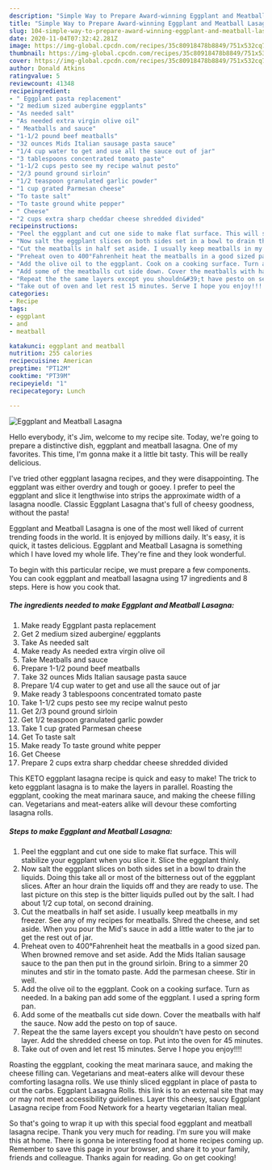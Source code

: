 ```yaml
---
description: "Simple Way to Prepare Award-winning Eggplant and Meatball Lasagna"
title: "Simple Way to Prepare Award-winning Eggplant and Meatball Lasagna"
slug: 104-simple-way-to-prepare-award-winning-eggplant-and-meatball-lasagna
date: 2020-11-04T07:32:42.281Z
image: https://img-global.cpcdn.com/recipes/35c80918478b8849/751x532cq70/eggplant-and-meatball-lasagna-recipe-main-photo.jpg
thumbnail: https://img-global.cpcdn.com/recipes/35c80918478b8849/751x532cq70/eggplant-and-meatball-lasagna-recipe-main-photo.jpg
cover: https://img-global.cpcdn.com/recipes/35c80918478b8849/751x532cq70/eggplant-and-meatball-lasagna-recipe-main-photo.jpg
author: Donald Atkins
ratingvalue: 5
reviewcount: 41348
recipeingredient:
- " Eggplant pasta replacement"
- "2 medium sized aubergine eggplants"
- "As needed salt"
- "As needed extra virgin olive oil"
- " Meatballs and sauce"
- "1-1/2 pound beef meatballs"
- "32 ounces Mids Italian sausage pasta sauce"
- "1/4 cup water to get and use all the sauce out of jar"
- "3 tablespoons concentrated tomato paste"
- "1-1/2 cups pesto see my recipe walnut pesto"
- "2/3 pound ground sirloin"
- "1/2 teaspoon granulated garlic powder"
- "1 cup grated Parmesan cheese"
- "To taste salt"
- "To taste ground white pepper"
- " Cheese"
- "2 cups extra sharp cheddar cheese shredded divided"
recipeinstructions:
- "Peel the eggplant and cut one side to make flat surface. This will stabilize your eggplant when you slice it. Slice the eggplant thinly."
- "Now salt the eggplant slices on both sides set in a bowl to drain the liquids. Doing this take all or most of the bitterness out of the eggplant slices. After an hour drain the liquids off and they are ready to use. The last picture on this step is the bitter liquids pulled out by the salt. I had about 1/2 cup total, on second draining."
- "Cut the meatballs in half set aside. I usually keep meatballs in my freezer. See any of my recipes for meatballs. Shred the cheese, and set aside. When you pour the Mid&#39;s sauce in add a little water to the jar to get the rest out of jar."
- "Preheat oven to 400°Fahrenheit heat the meatballs in a good sized pan. When browned remove and set aside. Add the Mids Italian sausage sauce to the pan then put in the ground sirloin. Bring to a simmer 20 minutes and stir in the tomato paste. Add the parmesan cheese. Stir in well."
- "Add the olive oil to the eggplant. Cook on a cooking surface. Turn as needed. In a baking pan add some of the eggplant. I used a spring form pan."
- "Add some of the meatballs cut side down. Cover the meatballs with half the sauce. Now add the pesto on top of sauce."
- "Repeat the the same layers except you shouldn&#39;t have pesto on second layer. Add the shredded cheese on top. Put into the oven for 45 minutes."
- "Take out of oven and let rest 15 minutes. Serve I hope you enjoy!!!!"
categories:
- Recipe
tags:
- eggplant
- and
- meatball

katakunci: eggplant and meatball 
nutrition: 255 calories
recipecuisine: American
preptime: "PT12M"
cooktime: "PT39M"
recipeyield: "1"
recipecategory: Lunch

---
```



![Eggplant and Meatball Lasagna](https://img-global.cpcdn.com/recipes/35c80918478b8849/751x532cq70/eggplant-and-meatball-lasagna-recipe-main-photo.jpg)

Hello everybody, it's Jim, welcome to my recipe site. Today, we're going to prepare a distinctive dish, eggplant and meatball lasagna. One of my favorites. This time, I'm gonna make it a little bit tasty. This will be really delicious.

I&#39;ve tried other eggplant lasagna recipes, and they were disappointing. The eggplant was either overdry and tough or gooey. I prefer to peel the eggplant and slice it lengthwise into strips the approximate width of a lasagna noodle. Classic Eggplant Lasagna that&#39;s full of cheesy goodness, without the pasta!

Eggplant and Meatball Lasagna is one of the most well liked of current trending foods in the world. It is enjoyed by millions daily. It's easy, it is quick, it tastes delicious. Eggplant and Meatball Lasagna is something which I have loved my whole life. They're fine and they look wonderful.


To begin with this particular recipe, we must prepare a few components. You can cook eggplant and meatball lasagna using 17 ingredients and 8 steps. Here is how you cook that.

<!--inarticleads1-->

##### The ingredients needed to make Eggplant and Meatball Lasagna:

1. Make ready  Eggplant pasta replacement
1. Get 2 medium sized aubergine/ eggplants
1. Take As needed salt
1. Make ready As needed extra virgin olive oil
1. Take  Meatballs and sauce
1. Prepare 1-1/2 pound beef meatballs
1. Take 32 ounces Mids Italian sausage pasta sauce
1. Prepare 1/4 cup water to get and use all the sauce out of jar
1. Make ready 3 tablespoons concentrated tomato paste
1. Take 1-1/2 cups pesto see my recipe walnut pesto
1. Get 2/3 pound ground sirloin
1. Get 1/2 teaspoon granulated garlic powder
1. Take 1 cup grated Parmesan cheese
1. Get To taste salt
1. Make ready To taste ground white pepper
1. Get  Cheese
1. Prepare 2 cups extra sharp cheddar cheese shredded divided


This KETO eggplant lasagna recipe is quick and easy to make! The trick to keto eggplant lasagna is to make the layers in parallel. Roasting the eggplant, cooking the meat marinara sauce, and making the cheese filling can. Vegetarians and meat-eaters alike will devour these comforting lasagna rolls. 

<!--inarticleads2-->

##### Steps to make Eggplant and Meatball Lasagna:

1. Peel the eggplant and cut one side to make flat surface. This will stabilize your eggplant when you slice it. Slice the eggplant thinly.
1. Now salt the eggplant slices on both sides set in a bowl to drain the liquids. Doing this take all or most of the bitterness out of the eggplant slices. After an hour drain the liquids off and they are ready to use. The last picture on this step is the bitter liquids pulled out by the salt. I had about 1/2 cup total, on second draining.
1. Cut the meatballs in half set aside. I usually keep meatballs in my freezer. See any of my recipes for meatballs. Shred the cheese, and set aside. When you pour the Mid&#39;s sauce in add a little water to the jar to get the rest out of jar.
1. Preheat oven to 400°Fahrenheit heat the meatballs in a good sized pan. When browned remove and set aside. Add the Mids Italian sausage sauce to the pan then put in the ground sirloin. Bring to a simmer 20 minutes and stir in the tomato paste. Add the parmesan cheese. Stir in well.
1. Add the olive oil to the eggplant. Cook on a cooking surface. Turn as needed. In a baking pan add some of the eggplant. I used a spring form pan.
1. Add some of the meatballs cut side down. Cover the meatballs with half the sauce. Now add the pesto on top of sauce.
1. Repeat the the same layers except you shouldn&#39;t have pesto on second layer. Add the shredded cheese on top. Put into the oven for 45 minutes.
1. Take out of oven and let rest 15 minutes. Serve I hope you enjoy!!!!


Roasting the eggplant, cooking the meat marinara sauce, and making the cheese filling can. Vegetarians and meat-eaters alike will devour these comforting lasagna rolls. We use thinly sliced eggplant in place of pasta to cut the carbs. Eggplant Lasagna Rolls. this link is to an external site that may or may not meet accessibility guidelines. Layer this cheesy, saucy Eggplant Lasagna recipe from Food Network for a hearty vegetarian Italian meal. 

So that's going to wrap it up with this special food eggplant and meatball lasagna recipe. Thank you very much for reading. I'm sure you will make this at home. There is gonna be interesting food at home recipes coming up. Remember to save this page in your browser, and share it to your family, friends and colleague. Thanks again for reading. Go on get cooking!
